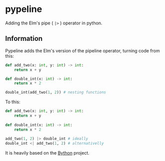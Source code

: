 # pypeline
Adding the Elm's pipe ( `|>` ) operator in python.

## Information
Pypeline adds the Elm's version of the pipeline operator, turning code from this:
```python
def add_two(x: int, y: int) -> int:
	return x + y

def double_int(x: int) -> int:
	return x * 2

double_int(add_two(1, 2)) # nesting functions
```

To this:
```python
def add_two(x: int, y: int) -> int:
	return x + y
  
def double_int(x: int) -> int:
	return x * 2
  
add_two(1, 2) |> double_int # ideally
double_int <| add_two(1, 2) # alternativelly
```

It is heavily based on the [Bython](https://github.com/mathialo/bython) project.
